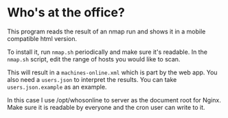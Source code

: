 # Who's at the office?

This program reads the result of an nmap run and shows it in a mobile compatible html version.

To install it, run `nmap.sh` periodically and make sure it's readable. In the `nmap.sh` script, edit the range of hosts you would like to scan.

This will result in a `machines-online.xml` which is part by the web app. You also need a `users.json` to interpret the results. You can take `users.json.example` as an example.

In this case I use /opt/whosonline to server as the document root for Nginx. Make sure it is readable by everyone and the cron user can write to it.

